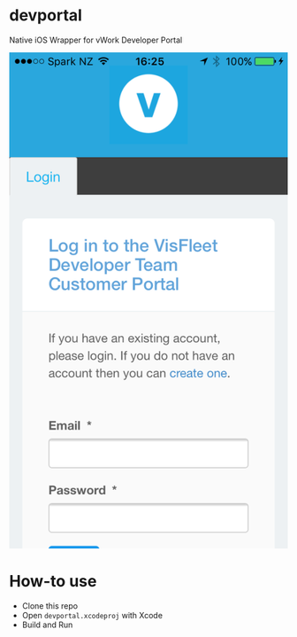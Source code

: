 # devportal
Native iOS Wrapper for vWork Developer Portal

![devportal](/devportal.png?raw=true "Dev Portal")

# How-to use

- Clone this repo
- Open `devportal.xcodeproj` with Xcode
- Build and Run
